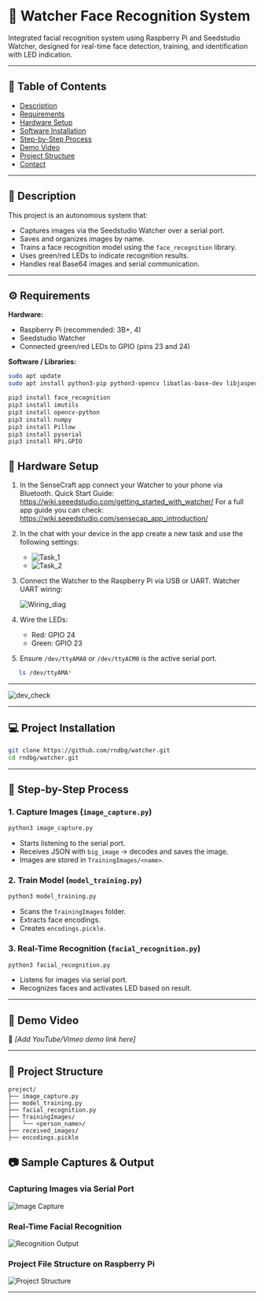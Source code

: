 
# 🧠 Watcher Face Recognition System

Integrated facial recognition system using Raspberry Pi and Seedstudio Watcher, designed for real-time face detection, training, and identification with LED indication.

---

## 📌 Table of Contents
- [Description](#description)
- [Requirements](#requirements)
- [Hardware Setup](#hardware-setup)
- [Software Installation](#software-installation)
- [Step-by-Step Process](#step-by-step-process)
- [Demo Video](#demo-video)
- [Project Structure](#project-structure)
- [Contact](#contact)

---

## 🧾 Description
This project is an autonomous system that:
- Captures images via the Seedstudio Watcher over a serial port.
- Saves and organizes images by name.
- Trains a face recognition model using the `face_recognition` library.
- Uses green/red LEDs to indicate recognition results.
- Handles real Base64 images and serial communication.

---

## ⚙️ Requirements

**Hardware:**
- Raspberry Pi (recommended: 3B+, 4)
- Seedstudio Watcher
- Connected green/red LEDs to GPIO (pins 23 and 24)

**Software / Libraries:**
```bash
sudo apt update
sudo apt install python3-pip python3-opencv libatlas-base-dev libjasper-dev libqtgui4 python3-pyqt5 libqt4-test -y

pip3 install face_recognition
pip3 install imutils
pip3 install opencv-python
pip3 install numpy
pip3 install Pillow
pip3 install pyserial
pip3 install RPi.GPIO
```

## 🔧 Hardware Setup
1. In the SenseCraft app connect your Watcher to your phone via Bluetooth.
   Quick Start Guide: https://wiki.seeedstudio.com/getting_started_with_watcher/
   For a full app guide you can check: https://wiki.seeedstudio.com/sensecap_app_introduction/

2. In the chat with your device in the app create a new task and use the following settings:
   - ![Task_1](images/Task1.jpg)
   - ![Task_2](images/Task2.jpg)
3. Connect the Watcher to the Raspberry Pi via USB or UART.
   Watcher UART wiring:

   ![Wiring_diag](images/Watcher_UART.png)

4. Wire the LEDs:
   - Red: GPIO 24
   - Green: GPIO 23
5. Ensure `/dev/ttyAMA0` or `/dev/ttyACM0` is the active serial port.
```bash
   ls /dev/ttyAMA*
```

---
   ![dev_check](images/UART_dev.png)

---

## 💻 Project Installation
```bash
git clone https://github.com/rndbg/watcher.git
cd rndbg/watcher.git
```

---

## 🚀 Step-by-Step Process

### 1. Capture Images (`image_capture.py`)
```bash
python3 image_capture.py
```
- Starts listening to the serial port.
- Receives JSON with `big_image` → decodes and saves the image.
- Images are stored in `TrainingImages/<name>`.

### 2. Train Model (`model_training.py`)
```bash
python3 model_training.py
```
- Scans the `TrainingImages` folder.
- Extracts face encodings.
- Creates `encodings.pickle`.

### 3. Real-Time Recognition (`facial_recognition.py`)
```bash
python3 facial_recognition.py
```
- Listens for images via serial port.
- Recognizes faces and activates LED based on result.

---

## 🎥 Demo Video
📌 *[Add YouTube/Vimeo demo link here]*

---

## 📂 Project Structure
```
project/
├── image_capture.py
├── model_training.py
├── facial_recognition.py
├── TrainingImages/
│   └── <person_name>/
├── received_images/
├── encodings.pickle
```


## 📷 Sample Captures & Output

### Capturing Images via Serial Port
![Image Capture](images/image_capture_output.png)

### Real-Time Facial Recognition
![Recognition Output](images/facial_recognition_output.png)

### Project File Structure on Raspberry Pi
![Project Structure](images/project_structure.png)


---



